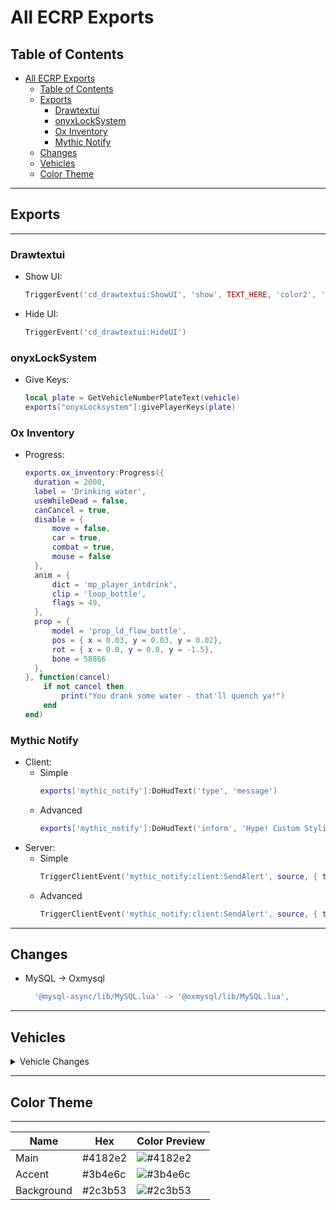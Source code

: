 # All ECRP Exports

## Table of Contents

- [All ECRP Exports](#all-ecrp-exports)
  - [Table of Contents](#table-of-contents)
  - [Exports](#exports)
    - [Drawtextui](#drawtextui)
    - [onyxLockSystem](#onyxlocksystem)
    - [Ox Inventory](#ox-inventory)
    - [Mythic Notify](#mythic-notify)
  - [Changes](#changes)
  - [Vehicles](#vehicles)
  - [Color Theme](#color-theme)

---

## Exports

---

### Drawtextui

- Show UI:

  ```lua
  TriggerEvent('cd_drawtextui:ShowUI', 'show', TEXT_HERE, 'color2', 'color2')
  ```

- Hide UI:

  ```lua
  TriggerEvent('cd_drawtextui:HideUI')
  ```

### onyxLockSystem

- Give Keys:

  ```lua
  local plate = GetVehicleNumberPlateText(vehicle)
  exports["onyxLocksystem"]:givePlayerKeys(plate)
  ```

### Ox Inventory

- Progress:

  ```lua
  exports.ox_inventory:Progress({
    duration = 2000,
    label = 'Drinking water',
    useWhileDead = false,
    canCancel = true,
    disable = {
        move = false,
        car = true,
        combat = true,
        mouse = false
    },
    anim = {
        dict = 'mp_player_intdrink',
        clip = 'loop_bottle',
        flags = 49,
    },
    prop = {
        model = 'prop_ld_flow_bottle',
        pos = { x = 0.03, y = 0.03, y = 0.02},
        rot = { x = 0.0, y = 0.0, y = -1.5},
        bone = 58866
    },
  }, function(cancel)
      if not cancel then
          print("You drank some water - that'll quench ya!")
      end
  end)
  ```

### Mythic Notify

- Client:
  - Simple
    ```lua
    exports['mythic_notify']:DoHudText('type', 'message')
    ```
  - Advanced
    ```lua
    exports['mythic_notify']:DoHudText('inform', 'Hype! Custom Styling!', { ['background-color'] = '#ffffff', ['color'] = '#000000' })
    ```
- Server:
  - Simple
    ```lua
    TriggerClientEvent('mythic_notify:client:SendAlert', source, { type = 'inform', text = 'Hype! Custom Styling!'})
    ```
  - Advanced
    ```lua
    TriggerClientEvent('mythic_notify:client:SendAlert', source, { type = 'inform', text = 'Hype! Custom Styling!', style = { ['background-color'] = '#ffffff', ['color'] = '#000000' } })
    ```

---

## Changes

- MySQL -> Oxmysql
  ```lua
    '@mysql-async/lib/MySQL.lua' -> '@oxmysql/lib/MySQL.lua',
  ```

---

## Vehicles

<details>
  <summary>Vehicle Changes</summary>

- Carcols:

  <details>
    <summary>Engine Upgrade</summary>

  ```xml
  <Item>
    <identifier />
    <modifier value="25" />
    <audioApply value="1.000000" />
    <weight value="20" />
    <type>VMT_ENGINE</type>
  </Item>
  <Item>
    <identifier />
    <modifier value="50" />
    <audioApply value="1.000000" />
    <weight value="20" />
    <type>VMT_ENGINE</type>
  </Item>
  <Item>
    <identifier />
    <modifier value="100" />
    <audioApply value="1.000000" />
    <weight value="20" />
    <type>VMT_ENGINE</type>
  </Item>
  <Item>
    <identifier />
    <modifier value="150" />
    <audioApply value="1.000000" />
    <weight value="20" />
    <type>VMT_ENGINE</type>
  </Item>
  <Item>
    <identifier />
    <modifier value="200" />
    <audioApply value="1.000000" />
    <weight value="20" />
    <type>VMT_ENGINE</type>
  </Item>
  ```

  </details>

  <details>
    <summary>Gearbox Upgrade</summary>

  ```xml
  <Item>
    <identifier />
    <modifier value="25" />
    <audioApply value="1.000000" />
    <weight value="5" />
    <type>VMT_GEARBOX</type>
  </Item>
  <Item>
    <identifier />
    <modifier value="50" />
    <audioApply value="1.000000" />
    <weight value="5" />
    <type>VMT_GEARBOX</type>
  </Item>
  <Item>
    <identifier />
    <modifier value="100" />
    <audioApply value="1.000000" />
    <weight value="5" />
    <type>VMT_GEARBOX</type>
  </Item>
  <Item>
    <identifier />
    <modifier value="150" />
    <audioApply value="1.000000" />
    <weight value="5" />
    <type>VMT_GEARBOX</type>
  </Item>
  ```

  </details>

</details>

---

## Color Theme

---

| Name       | Hex     | Color Preview                               |
| ---------- | ------- | ------------------------------------------- |
| Main       | #4182e2 | ![#4182e2](https://i.imgur.com/qZk8Snx.png) |
| Accent     | #3b4e6c | ![#3b4e6c](https://i.imgur.com/uE8Gdks.png) |
| Background | #2c3b53 | ![#2c3b53](https://i.imgur.com/34ERKoN.png) |
